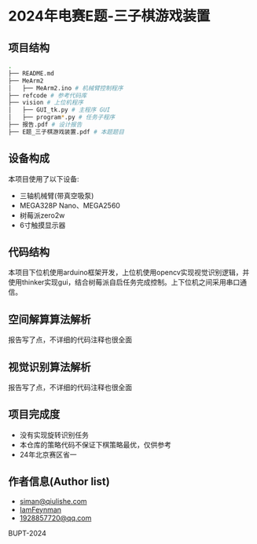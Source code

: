 # 2024年电赛E题-三子棋游戏装置
## 项目结构
``` bash
.
├── README.md
├── MeArm2 
│   ├── MeArm2.ino # 机械臂控制程序
├── refcode # 参考代码库
├── vision # 上位机程序
│   ├── GUI_tk.py # 主程序 GUI
│   ├── program*.py # 任务子程序
├── 报告.pdf # 设计报告
├── E题_三子棋游戏装置.pdf # 本题题目
```
## 设备构成
本项目使用了以下设备:
- 三轴机械臂(带真空吸泵)
- MEGA328P Nano、MEGA2560
- 树莓派zero2w 
- 6寸触摸显示器
## 代码结构
本项目下位机使用arduino框架开发，上位机使用opencv实现视觉识别逻辑，并使用thinker实现gui，结合树莓派自启任务完成控制。上下位机之间采用串口通信。
## 空间解算算法解析
报告写了点，不详细的代码注释也很全面
## 视觉识别算法解析
报告写了点，不详细的代码注释也很全面
## 项目完成度
- 没有实现旋转识别任务
- 本仓库的策略代码不保证下棋策略最优，仅供参考
- 24年北京赛区省一

## 作者信息(Author list)
- siman@qiulishe.com 
- [IamFeynman](https://github.com/IamFeynman)
- 1928857720@qq.com


BUPT-2024 




